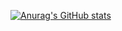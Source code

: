 [![Anurag's GitHub stats](https://github-readme-stats.vercel.app/api?username=Imbozter&bg_color=144,cf3a76,e0ac42&show_icons=true&text_color=f5f2eb&icon_color=f5f2eb&border_color=f5f2eb&count_private=true&title_color=f5f2eb)](https://github.com/anuraghazra/github-readme-stats)
